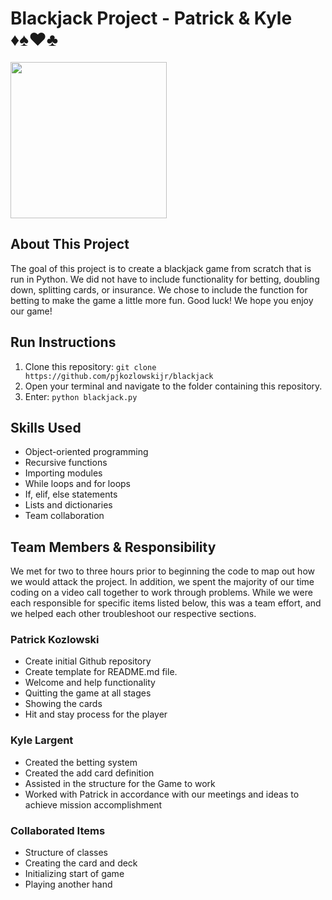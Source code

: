 # Blackjack Project - Patrick & Kyle ♦️♠️♥️♣️

<img src="https://y.yarn.co/4d52aa05-5841-4929-a2e7-67bdbde3b316_text.gif" height="250">

## About This Project

The goal of this project is to create a blackjack game from scratch that is run in Python. We did not have to include functionality for betting, doubling down, splitting cards, or insurance. We chose to include the function for betting to make the game a little more fun. Good luck! We hope you enjoy our game!

## Run Instructions

1. Clone this repository: `git clone https://github.com/pjkozlowskijr/blackjack`
2. Open your terminal and navigate to the folder containing this repository.
3. Enter: `python blackjack.py`

## Skills Used

- Object-oriented programming
- Recursive functions
- Importing modules
- While loops and for loops
- If, elif, else statements
- Lists and dictionaries
- Team collaboration

## Team Members & Responsibility

We met for two to three hours prior to beginning the code to map out how we would attack the project. In addition, we spent the majority of our time coding on a video call together to work through problems. While we were each responsible for specific items listed below, this was a team effort, and we helped each other troubleshoot our respective sections. 

### Patrick Kozlowski

- Create initial Github repository
- Create template for README.md file.
- Welcome and help functionality
- Quitting the game at all stages
- Showing the cards
- Hit and stay process for the player

### Kyle Largent

- Created the betting system
- Created the add card definition
- Assisted in the structure for the Game to work
- Worked with Patrick in accordance with our meetings and ideas to achieve mission accomplishment

### Collaborated Items
- Structure of classes
- Creating the card and deck
- Initializing start of game
- Playing another hand
